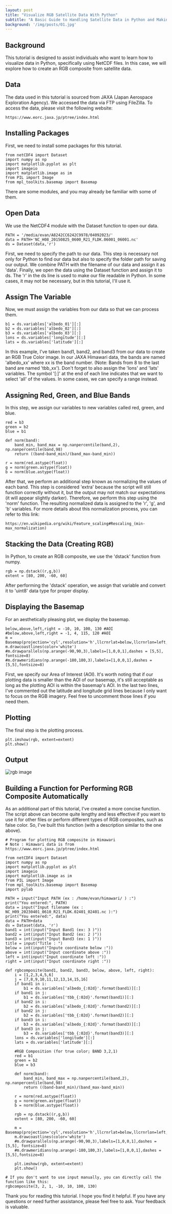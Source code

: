 ```yaml
---
layout: post
title: "Visualize RGB Satellite Data With Python"
subtitle: "A Basic Guide to Handling Satellite Data in Python and Making Improvements"
background: '/img/posts/01.jpg'
---
```


## Background
This tutorial is designed to assist individuals who want to learn how to visualize data in Python, specifically using NetCDF files. In this case, we will explore how to create an RGB composite from satellite data.

## Data
The data used in this tutorial is sourced from JAXA (Japan Aerospace Exploration Agency). We accessed the data via FTP using FileZilla. To access the data, please visit the following website:
```
https://www.eorc.jaxa.jp/ptree/index.html
```

## Installing Packages
First, we need to install some packages for this tutorial.
```
from netCDF4 import Dataset
import numpy as np
import matplotlib.pyplot as plt
import imageio
import matplotlib.image as im
from PIL import Image
from mpl_toolkits.basemap import Basemap
```
There are some modules, and you may already be familiar with some of them.

## Open Data
We use the NetCDF4 module with the Dataset function to open our data.

```
PATH = '/media/evan/A8242CC6242C9978/04092023/'
data = PATH+'NC_H08_20150825_0600_R21_FLDK.06001_06001.nc'
ds = Dataset(data,'r')
```
First, we need to specify the path to our data. This step is necessary not only for Python to find our data but also to specify the folder path for saving our output. We combine PATH with the filename of our data and assign it as 'data'. Finally, we open the data using the Dataset function and assign it to ds. The 'r' in the ds line is used to make our file readable in Python. In some cases, it may not be necessary, but in this tutorial, I'll use it.

## Assign The Variable
Now, we must assign the variables from our data so that we can process them.
```
b1 = ds.variables['albedo_01'][:]
b2 = ds.variables['albedo_02'][:]
b3 = ds.variables['albedo_03'][:]
lons = ds.variables['longitude'][:]
lats = ds.variables['latitude'][:]
```
In this example, I've taken band1, band2, and band3 from our data to create an RGB True Color image. In our JAXA Himawari data, the bands are named 'albedo_xx' where xx is the band number. (Note: Bands from 8 to the last band are named 'tbb_xx'). Don't forget to also assign the 'lons' and 'lats' variables. The symbol '[:]' at the end of each line indicates that we want to select 'all' of the values. In some cases, we can specify a range instead.

## Assigning Red, Green, and Blue Bands
In this step, we assign our variables to new variables called red, green, and blue.
```
red = b3
green = b2
blue = b1

def norm(band):
    band_min, band_max = np.nanpercentile(band,2), np.nanpercentile(band,98)
    return ((band-band_min)/(band_max-band_min))

r = norm(red.astype(float))
g = norm(green.astype(float))
b = norm(blue.astype(float))
```
After that, we perform an additional step known as normalizing the values of each band. This step is considered 'extra' because the script will still function correctly without it, but the output may not match our expectations (it will appear slightly darker). Therefore, we perform this step using the 'norm' function. The resulting normalized data is assigned to the 'r', 'g', and 'b' variables. For more details about this normalization process, you can refer to this link: 
```
https://en.wikipedia.org/wiki/Feature_scaling#Rescaling_(min-max_normalization)
```

## Stacking the Data (Creating RGB)
In Python, to create an RGB composite, we use the 'dstack' function from numpy.
```
rgb = np.dstack((r,g,b))
extent = [80, 200, -60, 60]
```
After performing the 'dstack' operation, we assign that variable and convert it to 'uint8' data type for proper display.

## Displaying the Basemap
For an aesthetically pleasing plot, we display the basemap.
```
below,above,left,right = -10, 10, 100, 130 #AOI
#below,above,left,right = -1, 4, 115, 120 #AOI
m = Basemap(projection='cyl',resolution='h',llcrnrlat=below,llcrnrlon=left,urcrnrlat=above,urcrnrlon=right)
m.drawcoastlines(color='white')
#m.drawparallels(np.arange(-90,90,3),labels=[1,0,0,1],dashes = [5,5], fontsize=8)
#m.drawmeridians(np.arange(-180,180,3),labels=[1,0,0,1],dashes = [5,5],fontsize=8)
```
First, we specify our Area of Interest (AOI). It's worth noting that if our plotting data is smaller than the AOI of our basemap, it's still acceptable as long as the plotting AOI is within the basemap's AOI. In the last two lines, I've commented out the latitude and longitude grid lines because I only want to focus on the RGB imagery. Feel free to uncomment those lines if you need them.

## Plotting
The final step is the plotting process.
```
plt.imshow(rgb, extent=extent)
plt.show()
```
## Output
![rgb image](/img/posts/visualize-rgb/truecolor.png)

## Building a Function for Performing RGB Composite Automatically
As an additional part of this tutorial, I've created a more concise function. The script above can become quite lengthy and less effective if you want to use it for other files or perform different types of RGB composites, such as false color. So, I've built this function (with a description similar to the one above).
```
# Program for plotting RGB composite in Himawari
# Note : Himawari data is from https://www.eorc.jaxa.jp/ptree/index.html

from netCDF4 import Dataset
import numpy as np
import matplotlib.pyplot as plt
import imageio
import matplotlib.image as im
from PIL import Image
from mpl_toolkits.basemap import Basemap
import pylab

PATH = input("Input PATH (ex : /home/evan/himawari/ ) :")
print("You entered:", PATH)
data = input("Input filename (ex : NC_H09_20230401_0610_R21_FLDK.02401_02401.nc ):")
print("You entered:", data)
data = PATH+data
ds = Dataset(data, 'r')
band1 = int(input("Input Band1 (ex: 3 )"))
band2 = int(input("Input Band2 (ex: 2 )"))
band3 = int(input("Input Band3 (ex: 1 )"))
title = input("Title : ")
below = int(input("Inpute coordinate below :"))
above = int(input("Input coordinate above :"))
left = int(input("Input coordinate left :"))
right = int(input("Input coordinate right :"))

def rgbcomposite(band1, band2, band3, below, above, left, right):
    i = [1,2,3,4,5,6]
    j = [7,8,9,10,11,12,13,14,15,16]
    if band1 in i:
        b1 = ds.variables['albedo_{:02d}'.format(band1)][:]
    if band1 in j:
        b1 = ds.variables['tbb_{:02d}'.format(band1)][:]
    if band2 in i:
        b2 = ds.variables['albedo_{:02d}'.format(band2)][:]
    if band2 in j:
        b2 = ds.variables['tbb_{:02d}'.format(band2)][:]
    if band3 in i:
        b3 = ds.variables['albedo_{:02d}'.format(band3)][:]
    if band3 in j:
        b3 = ds.variables['tbb_{:02d}'.format(band3)][:]
    lons = ds.variables['longitude'][:]
    lats = ds.variables['latitude'][:]

    #RGB Composition (for true color; BAND 3,2,1)
    red = b1
    green = b2
    blue = b3

    def norm(band):
        band_min, band_max = np.nanpercentile(band,2), np.nanpercentile(band,98)
        return ((band-band_min)/(band_max-band_min))

    r = norm(red.astype(float))
    g = norm(green.astype(float))
    b = norm(blue.astype(float))

    rgb = np.dstack((r,g,b))
    extent = [80, 200, -60, 60]

    m = Basemap(projection='cyl',resolution='h',llcrnrlat=below,llcrnrlon=left,urcrnrlat=above,urcrnrlon=right)
    m.drawcoastlines(color='white')
    #m.drawparallels(np.arange(-90,90,3),labels=[1,0,0,1],dashes = [5,5], fontsize=8)
    #m.drawmeridians(np.arange(-180,180,3),labels=[1,0,0,1],dashes = [5,5],fontsize=8)

    plt.imshow(rgb, extent=extent)
    plt.show()

# If you don't want to use input manually, you can directly call the function like this:
rgbcomposite(3, 2, 1, -10, 10, 100, 130)
```
Thank you for reading this tutorial. I hope you find it helpful. If you have any questions or need further assistance, please feel free to ask. Your feedback is valuable.


